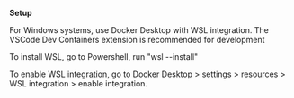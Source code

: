 **Setup**

For Windows systems, use Docker Desktop with WSL integration. The VSCode Dev Containers extension is recommended for development

To install WSL, go to Powershell, run "wsl --install"

To enable WSL integration, go to Docker Desktop > settings > resources > WSL integration > enable integration.
